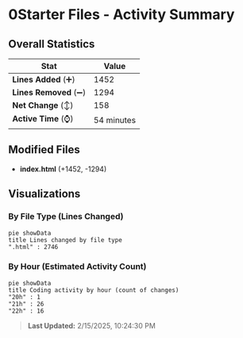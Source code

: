 # 0Starter Files - Activity Summary 

## Overall Statistics

| Stat                   | Value                                                             |
| ---------------------- | ----------------------------------------------------------------- |
| **Lines Added** (➕)   | 1452                                          |
| **Lines Removed** (➖) | 1294                                        |
| **Net Change** (↕)    | 158                |
| **Active Time** (⌚)   | 54 minutes |


## Modified Files
- **index.html** (+1452, -1294)

## Visualizations

### By File Type (Lines Changed)

```mermaid
pie showData
title Lines changed by file type
".html" : 2746
```

### By Hour (Estimated Activity Count)

```mermaid
pie showData
title Coding activity by hour (count of changes)
"20h" : 1
"21h" : 26
"22h" : 16
```


> **Last Updated:** 2/15/2025, 10:24:30 PM